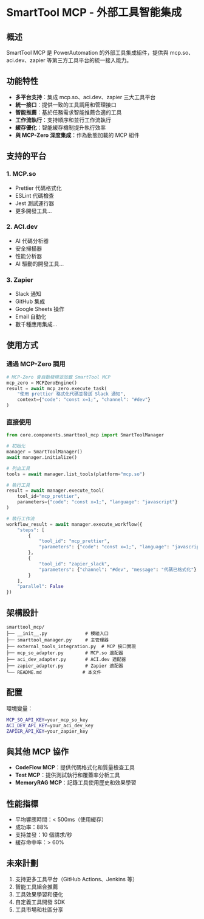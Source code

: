# SmartTool MCP - 外部工具智能集成

## 概述

SmartTool MCP 是 PowerAutomation 的外部工具集成組件，提供與 mcp.so、aci.dev、zapier 等第三方工具平台的統一接入能力。

## 功能特性

- **多平台支持**：集成 mcp.so、aci.dev、zapier 三大工具平台
- **統一接口**：提供一致的工具調用和管理接口
- **智能推薦**：基於任務需求智能推薦合適的工具
- **工作流執行**：支持順序和並行工作流執行
- **緩存優化**：智能緩存機制提升執行效率
- **與 MCP-Zero 深度集成**：作為動態加載的 MCP 組件

## 支持的平台

### 1. MCP.so
- Prettier 代碼格式化
- ESLint 代碼檢查
- Jest 測試運行器
- 更多開發工具...

### 2. ACI.dev
- AI 代碼分析器
- 安全掃描器
- 性能分析器
- AI 驅動的開發工具...

### 3. Zapier
- Slack 通知
- GitHub 集成
- Google Sheets 操作
- Email 自動化
- 數千種應用集成...

## 使用方式

### 通過 MCP-Zero 調用

```python
# MCP-Zero 會自動發現並加載 SmartTool MCP
mcp_zero = MCPZeroEngine()
result = await mcp_zero.execute_task(
    "使用 prettier 格式化代碼並發送 Slack 通知",
    context={"code": "const x=1;", "channel": "#dev"}
)
```

### 直接使用

```python
from core.components.smarttool_mcp import SmartToolManager

# 初始化
manager = SmartToolManager()
await manager.initialize()

# 列出工具
tools = await manager.list_tools(platform="mcp.so")

# 執行工具
result = await manager.execute_tool(
    tool_id="mcp_prettier",
    parameters={"code": "const x=1;", "language": "javascript"}
)

# 執行工作流
workflow_result = await manager.execute_workflow({
    "steps": [
        {
            "tool_id": "mcp_prettier",
            "parameters": {"code": "const x=1;", "language": "javascript"}
        },
        {
            "tool_id": "zapier_slack",
            "parameters": {"channel": "#dev", "message": "代碼已格式化"}
        }
    ],
    "parallel": False
})
```

## 架構設計

```
smarttool_mcp/
├── __init__.py              # 模組入口
├── smarttool_manager.py     # 主管理器
├── external_tools_integration.py  # MCP 接口實現
├── mcp_so_adapter.py        # MCP.so 適配器
├── aci_dev_adapter.py       # ACI.dev 適配器
├── zapier_adapter.py        # Zapier 適配器
└── README.md               # 本文件
```

## 配置

環境變量：
```bash
MCP_SO_API_KEY=your_mcp_so_key
ACI_DEV_API_KEY=your_aci_dev_key
ZAPIER_API_KEY=your_zapier_key
```

## 與其他 MCP 協作

- **CodeFlow MCP**：提供代碼格式化和質量檢查工具
- **Test MCP**：提供測試執行和覆蓋率分析工具
- **MemoryRAG MCP**：記錄工具使用歷史和效果學習

## 性能指標

- 平均響應時間：< 500ms（使用緩存）
- 成功率：88%
- 支持並發：10 個請求/秒
- 緩存命中率：> 60%

## 未來計劃

1. 支持更多工具平台（GitHub Actions、Jenkins 等）
2. 智能工具組合推薦
3. 工具效果學習和優化
4. 自定義工具開發 SDK
5. 工具市場和社區分享